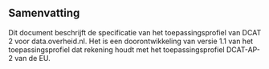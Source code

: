 ## Samenvatting

Dit document beschrijft de specificatie van het toepassingsprofiel van DCAT 2 voor data.overheid.nl. Het is een doorontwikkeling van versie 1.1 van het toepassingsprofiel dat rekening houdt met het toepassingsprofiel DCAT-AP-2 van de EU.
